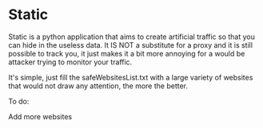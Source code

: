 # Static
Static is a python application that aims to create artificial traffic so that you can hide in the useless data. It IS NOT a substitute for a proxy and it is still possible to track you, it just makes it a bit more annoying for a would be attacker trying to monitor your traffic.

It's simple, just fill the safeWebsitesList.txt with a large variety of websites that would not draw any attention, the more the better.

To do:

  Add more websites
